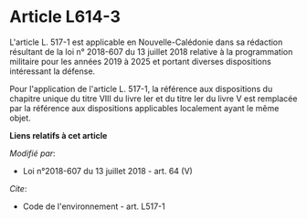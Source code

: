 # Article L614-3

L'article L. 517-1 est applicable en Nouvelle-Calédonie dans sa rédaction résultant de la loi n° 2018-607 du 13 juillet 2018
relative à la programmation militaire pour les années 2019 à 2025 et portant diverses dispositions intéressant la défense.

Pour l'application de l'article L. 517-1, la référence aux dispositions du chapitre unique du titre VIII du livre Ier et du
titre Ier du livre V est remplacée par la référence aux dispositions applicables localement ayant le même objet.

**Liens relatifs à cet article**

_Modifié par_:

  - Loi n°2018-607 du 13 juillet 2018 - art. 64 (V)

_Cite_:

  - Code de l'environnement - art. L517-1
